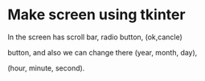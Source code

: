 # Make screen using tkinter

In the screen has scroll bar, radio button, (ok,cancle)

button, and also we can change there (year, month, day),

(hour, minute, second).
